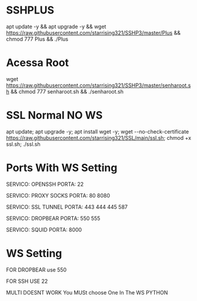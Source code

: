 # SSHPLUS

apt update -y && apt upgrade -y && wget https://raw.githubusercontent.com/starrising321/SSHP3/master/Plus && chmod 777 Plus && ./Plus


# Acessa Root

wget https://raw.githubusercontent.com/starrising321/SSHP3/master/senharoot.sh && chmod 777 senharoot.sh && ./senharoot.sh

# SSL Normal NO WS

apt update; apt upgrade -y; apt install wget -y; wget --no-check-certificate https://raw.githubusercontent.com/starrising321/SSL/main/ssl.sh; chmod +x ssl.sh; ./ssl.sh

# Ports With WS Setting

SERVICO: OPENSSH PORTA: 22

SERVICO: PROXY SOCKS PORTA: 80 8080

SERVICO: SSL TUNNEL PORTA: 443 444 445 587

SERVICO: DROPBEAR PORTA: 550 555

SERVICO: SQUID PORTA: 8000



# WS Setting

FOR DROPBEAR use 550

FOR SSH USE 22 

MULTI DOESNT WORK You MUSt choose One In The WS PYTHON
